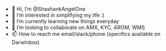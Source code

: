- 👋 Hi, I’m @ShashankAngelOne
- 👀 I’m interested in simplifying my life :)
- 🌱 I’m currently learning new things everyday
- 💞️ I’m looking to collaborate on AMX, KYC, AROM, WMS
- 📫 How to reach me email/slack/phone (specifics available on Darwinbox)

<!---
ShashankAngelOne/ShashankAngelOne is a ✨ special ✨ repository because its `README.md` (this file) appears on your GitHub profile.
You can click the Preview link to take a look at your changes.
--->
